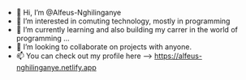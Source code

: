 - 👋 Hi, I’m @Alfeus-Nghilinganye
- 👀 I’m interested in comuting technology, mostly in programming 
- 🌱 I’m currently learning and also building my carrer in the world of programming ...
- 💞️ I’m looking to collaborate on projects with anyone.
- 📫 You can check out my profile here --> https://alfeus-nghilinganye.netlify.app   

<!---
Alfeus-Nghilinganye/Alfeus-Nghilinganye is a ✨ special ✨ repository because its `README.md` (this file) appears on your GitHub profile.
You can click the Preview link to take a look at your changes.
--->
